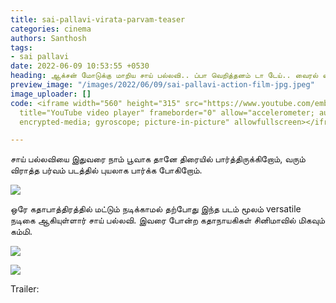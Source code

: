 ```yaml
---
title: sai-pallavi-virata-parvam-teaser
categories: cinema
authors: Santhosh
tags:
- sai pallavi
date: 2022-06-09 10:53:55 +0530
heading: ஆக்சன் மோடுக்கு மாறிய சாய் பல்லவி.. ப்பா வெறித்தனம் டா டேய்.. வைரல் வீடியோ..!
preview_image: "/images/2022/06/09/sai-pallavi-action-film-jpg.jpeg"
image_uploader: []
code: <iframe width="560" height="315" src="https://www.youtube.com/embed/DVdwSc-X6YI"
  title="YouTube video player" frameborder="0" allow="accelerometer; autoplay; clipboard-write;
  encrypted-media; gyroscope; picture-in-picture" allowfullscreen></iframe>

---
```

சாய் பல்லவியை இதுவரை நாம் பூவாக தானே திரையில் பார்த்திருக்கிறோம், வரும் விராத்த பர்வம் படத்தில் புயலாக பார்க்க போகிறோம்.

![](/images/2022/06/09/virata-parvam-2-jpg.jpeg)

ஒரே கதாபாத்திரத்தில் மட்டும் நடிக்காமல் தற்போது இந்த படம் மூலம் versatile நடிகை ஆகியுள்ளார் சாய் பல்லவி. இவரை போன்ற கதாநாயகிகள் சினிமாவில் மிகவும் கம்மி.

![](/images/2022/06/09/virata-parvam-3-jpg.jpeg)

![](/images/2022/06/09/sai-pallavi-virata-parvam.jpeg)

Trailer:
